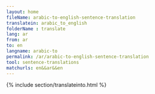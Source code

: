 ```yaml
---
layout: home
fileName: arabic-to-english-sentence-translation
translatein: arabic_to_english
folderName : translate
lang: ar
from: ar
to: en
langname: arabic-to
permalink: /ar/arabic-to-english-sentence-translation
tool: sentence-translations
matchurls: en&&ar&&en
---
```

{% include section/translateinto.html %}
